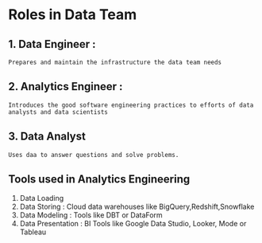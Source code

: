 # Roles in Data Team

## 1.  Data Engineer : 
    Prepares and maintain the infrastructure the data team needs 

## 2. Analytics Engineer :
    Introduces the good software engineering practices to efforts of data analysts and data scientists

## 3. Data Analyst
    Uses daa to answer questions and solve problems.


## Tools used in Analytics Engineering

1. Data Loading 
2. Data Storing : Cloud data warehouses like BigQuery,Redshift,Snowflake
3. Data Modeling : Tools like DBT or DataForm
4. Data Presentation : BI Tools like Google Data Studio, Looker, Mode or Tableau
